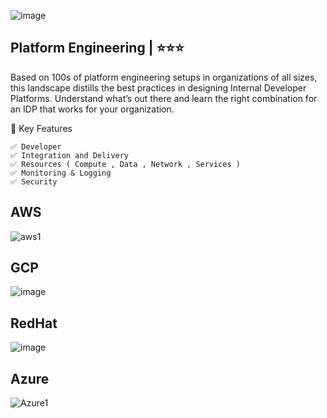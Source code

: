 ![image](https://github.com/user-attachments/assets/0ceeb685-b8e5-4f90-8d77-00cdc23dbd87)

## Platform Engineering  | ⭐⭐⭐
Based on 100s of platform engineering setups in organizations of all sizes, this landscape distills the best practices in designing Internal Developer Platforms. Understand what’s out there and learn the right combination for an IDP that works for your organization.



🚀  Key Features
```
✅ Developer
✅ Integration and Delivery 
✅ Resources ( Compute , Data , Network , Services )
✅ Monitoring & Logging
✅ Security
```


## AWS 
![aws1](https://github.com/user-attachments/assets/71d1200c-8703-41c3-8690-6987a56e2c22)

## GCP
![image](https://github.com/user-attachments/assets/e1053d7f-5aa1-416e-9277-5d3df0fb31a9)

## RedHat
![image](https://github.com/user-attachments/assets/e77b5bd9-af77-48d0-8070-dc34153a69a3)

## Azure
![Azure1](https://github.com/user-attachments/assets/88c60fcd-19a8-4a24-afd4-2833796a07b3)



